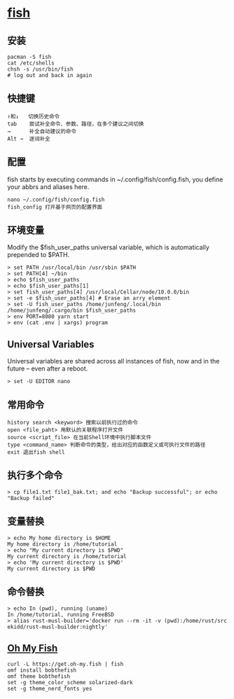 # [fish](https://fishshell.com/)

## 安装

```
pacman -S fish
cat /etc/shells
chsh -s /usr/bin/fish
# log out and back in again
```

## 快捷键

```
↑和↓   切换历史命令
tab    尝试补全命令、参数、路径，在多个建议之间切换
→      补全自动建议的命令
Alt →  逐词补全
```

## 配置

fish starts by executing commands in ~/.config/fish/config.fish, you define your abbrs and aliases here.

```
nano ~/.config/fish/config.fish
fish_config 打开基于网页的配置界面
```

## 环境变量

Modify the $fish_user_paths universal variable, which is automatically prepended to $PATH.

```
> set PATH /usr/local/bin /usr/sbin $PATH
> set PATH[4] ~/bin
> echo $fish_user_paths
> echo $fish_user_paths[1]
> set fish_user_paths[4] /usr/local/Cellar/node/10.0.0/bin
> set -e $fish_user_paths[4] # Erase an arry element
> set -U fish_user_paths /home/junfeng/.local/bin /home/junfeng/.cargo/bin $fish_user_paths
> env PORT=8080 yarn start
> env (cat .env | xargs) program
```

## Universal Variables

Universal variables are shared across all instances of fish, now and in the future – even after a reboot.

```
> set -U EDITOR nano
```

## 常用命令

```
history search <keyword> 搜索以前执行过的命令
open <file_paht> 用默认的关联程序打开文件
source <script_file> 在当前Shell环境中执行脚本文件
type <command_name> 判断命令的类型，给出对应的函数定义或可执行文件的路径
exit 退出fish shell
```

## 执行多个命令

```
> cp file1.txt file1_bak.txt; and echo "Backup successful"; or echo "Backup failed"
```

## 变量替换

```
> echo My home directory is $HOME
My home directory is /home/tutorial
> echo "My current directory is $PWD"
My current directory is /home/tutorial
> echo 'My current directory is $PWD'
My current directory is $PWD
```

## 命令替换

```
> echo In (pwd), running (uname)
In /home/tutorial, running FreeBSD
> alias rust-musl-builder='docker run --rm -it -v (pwd):/home/rust/src ekidd/rust-musl-builder:nightly'
```

## [Oh My Fish](https://github.com/oh-my-fish/oh-my-fish)

```
curl -L https://get.oh-my.fish | fish
omf install bobthefish
omf theme bobthefish
set -g theme_color_scheme solarized-dark
set -g theme_nerd_fonts yes
```
